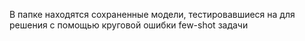 В папке находятся сохраненные модели, тестировавшиеся на для решения с помощью круговой ошибки few-shot задачи